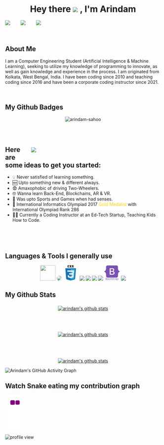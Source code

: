 
<h1 align="center"> Hey there <img src="https://github.com/TheDudeThatCode/TheDudeThatCode/raw/master/Assets/Hi.gif" width="43" style="max-width: 100%;"> , I'm Arindam </h1>

<a href="https://www.linkedin.com/in/arindam-sahoo/">
  <img align="left" width="50px" src="https://upload.wikimedia.org/wikipedia/commons/thumb/c/ca/LinkedIn_logo_initials.png/640px-LinkedIn_logo_initials.png">
</a>

<a href="https://www.instagram.com/this_is_arin02/">
  <img align="left" width="50px" src="https://upload.wikimedia.org/wikipedia/commons/thumb/a/a5/Instagram_icon.png/2048px-Instagram_icon.png"/>
</a>

<a href="https://t.me/this_is_arin02">
  <img align="left" width="50px" src="https://icons-for-free.com/download-icon-media+social+telegram+icon-1320193121598222952_512.png"  />
</a>

<br><br><br>

## About Me
<p>I am a Computer Engineering Student (Artificial Intelligence & Machine Learning), seeking to utilize my knowledge of programming to innovate, as well as gain knowledge and experience in the process. I am originated from Kolkata, West Bengal, India. I have been coding since 2010 and teaching coding since 2016 and have been a corporate coding instructor since 2021.</p>
</br>



## My Github Badges
<p align="center"><img src="https://github-profile-trophy.vercel.app/?username=arindam-sahoo" alt="arindam-sahoo" /></p>
<br><br>

<p align="center"><img align="right" src="https://media0.giphy.com/media/qgQUggAC3Pfv687qPC/giphy.gif" style="padding:20px;" width=400></p>

## Here are some ideas to get you started:

- 💡 Never satisfied of learning something.
- 🆕 Upto something new & different always.
- 😨 Amaxophobic of driving Two-Wheelers.
- 🤓 Wanna learn Back-End, Blockchains, AR & VR.
- 🏏 Was upto Sports and Games when had senses.
- 🥇 International Informatics Olympiad 2017 <span style="color:gold;">Gold Medalist</span> with International Olympiad Rank 286
- 👨‍🏫 Currently a Coding Instructor at an Ed-Tech Startup, Teaching Kids How to Code.

<br><br><br>

## Languages & Tools I generally use

<p align="center">
<img src = "https://www.vectorlogo.zone/logos/python/python-icon.svg" width="50" height="50">
<img src = "https://upload.wikimedia.org/wikipedia/commons/thumb/6/61/HTML5_logo_and_wordmark.svg/640px-HTML5_logo_and_wordmark.svg.png" height="50" style="border-radius: 50%">
<img src = "https://raw.githubusercontent.com/devicons/devicon/master/icons/css3/css3-original-wordmark.svg" height="50">
<img src = "https://www.vectorlogo.zone/logos/java/java-icon.svg" height="50">
<img src = "https://upload.vectorlogo.zone/logos/visualstudio_code/images/0aea25bb-27bb-427f-8d65-f999bf0cba67.svg" height="50">
<img src = "https://www.vectorlogo.zone/logos/github/github-icon.svg" height="50">
<img src = "https://git-scm.com/images/logos/downloads/Git-Icon-1788C.png" height="50">
<img src = "https://raw.githubusercontent.com/devicons/devicon/master/icons/bootstrap/bootstrap-plain-wordmark.svg" height="50">
<img src="https://upload.wikimedia.org/wikipedia/commons/thumb/8/87/Arduino_Logo.svg/2560px-Arduino_Logo.svg.png" height="50">
</p>

## My Github Stats
<p align="center">
<a href="https://github.com/arindam-sahoo">
 <img align="middle" src="https://github-readme-stats.vercel.app/api?username=arindam-sahoo&show_icons=true&theme=react&line_height=27" alt="arindam's github stats"/>
</a> </p>
</br>
</br>
<p align="center">
<a href="https://github.com/arindam-sahoo">
 <img align="middle" src="https://github-readme-streak-stats.herokuapp.com/?user=arindam-sahoo&theme=react" alt="arindam's github stats"/>
 </a></p>
</br>
</br>
<p align="center">
<a href="https://github.com/arindam-sahoo">
  <img align="middle" src="https://github-readme-stats.vercel.app/api/top-langs/?username=arindam-sahoo&theme=react&hide_langs_below=1&line_height=27" alt="arindam's github stats" />
</a> </p>

![Arindam's GitHub Activity Graph](https://activity-graph.herokuapp.com/graph?username=arindam-sahoo&theme=react-dark)


## Watch Snake eating my contribution graph
![snake gif](https://github.com/arindam-sahoo/arindam-sahoo/blob/output/github-contribution-grid-snake.gif)

<img src="https://gpvc.arturio.dev/arindam-sahoo" alt="profile view" />
